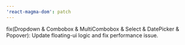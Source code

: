 ```yaml
---
'react-magma-dom': patch
---
```


fix(Dropdown & Combobox & MultiCombobox & Select & DatePicker & Popover): Update floating-ui logic and fix performance issue.
